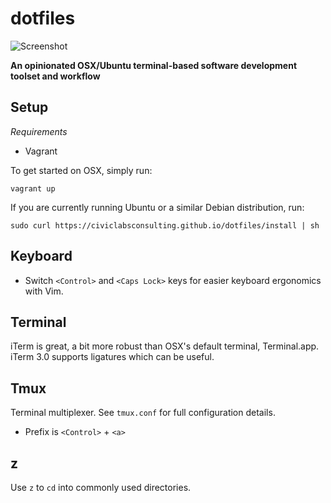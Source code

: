# dotfiles

![Screenshot](https://raw.githubusercontent.com/civiclabsconsulting/dotfiles/master/screenshot.png)

**An opinionated OSX/Ubuntu terminal-based software development toolset and workflow**

## Setup

*Requirements*

* Vagrant

To get started on OSX, simply run:

```
vagrant up
```

If you are currently running Ubuntu or a similar Debian distribution, run:

```
sudo curl https://civiclabsconsulting.github.io/dotfiles/install | sh
```

## Keyboard

* Switch `<Control>` and `<Caps Lock>` keys for easier keyboard ergonomics with Vim.

## Terminal

iTerm is great, a bit more robust than OSX's default terminal, Terminal.app. iTerm 3.0 supports ligatures which can be useful.

## Tmux

Terminal multiplexer. See `tmux.conf` for full configuration details.

* Prefix is `<Control>` + `<a>`

## z

Use `z` to `cd` into commonly used directories.
